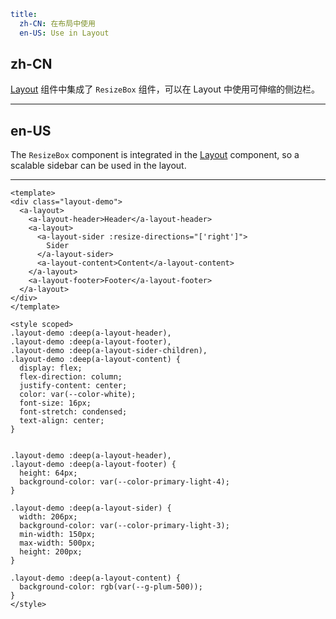 ```yaml
title:
  zh-CN: 在布局中使用
  en-US: Use in Layout
```

## zh-CN

[Layout](/react/components/ResizeBox) 组件中集成了 `ResizeBox` 组件，可以在 Layout 中使用可伸缩的侧边栏。

---

## en-US

The `ResizeBox` component is integrated in the [Layout](/react/components/ResizeBox) component, so a scalable sidebar can be used in the layout.

---

```vue
<template>
<div class="layout-demo">
  <a-layout>
    <a-layout-header>Header</a-layout-header>
    <a-layout>
      <a-layout-sider :resize-directions="['right']">
        Sider
      </a-layout-sider>
      <a-layout-content>Content</a-layout-content>
    </a-layout>
    <a-layout-footer>Footer</a-layout-footer>
  </a-layout>
</div>
</template>

<style scoped>
.layout-demo :deep(a-layout-header),
.layout-demo :deep(a-layout-footer),
.layout-demo :deep(a-layout-sider-children),
.layout-demo :deep(a-layout-content) {
  display: flex;
  flex-direction: column;
  justify-content: center;
  color: var(--color-white);
  font-size: 16px;
  font-stretch: condensed;
  text-align: center;
}


.layout-demo :deep(a-layout-header),
.layout-demo :deep(a-layout-footer) {
  height: 64px;
  background-color: var(--color-primary-light-4);
}

.layout-demo :deep(a-layout-sider) {
  width: 206px;
  background-color: var(--color-primary-light-3);
  min-width: 150px;
  max-width: 500px;
  height: 200px;
}

.layout-demo :deep(a-layout-content) {
  background-color: rgb(var(--g-plum-500));
}
</style>
```
